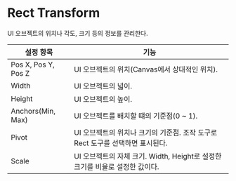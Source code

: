 # Rect Transform
UI 오브젝트의 위치나 각도, 크기 등의 정보를 관리한다.

|설정 항목          |기능|
|-------------------|---------------|
|Pos X, Pos Y, Pos Z|UI 오브젝트의 위치(Canvas에서 상대적인 위치).|
|Width              |UI 오브젝트의 넓이.|
|Height             |UI 오브젝트의 높이.|
|Anchors(Min, Max)  |UI 오브젝트를 배치할 떄의 기준점(0 ~ 1).|
|Pivot              |UI 오브젝트의 위치나 크기의 기준점. 조작 도구로 Rect 도구를 선택하면 표시된다.|
|Scale              |UI 오브젝트의 자체 크기. Width, Height로 설정한 크기를 비율로 설정한 값이다.|
